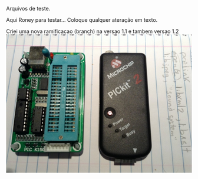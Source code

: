 Arquivos de teste.

Aqui Roney para testar... Coloque qualquer ateração em texto.

Criei uma nova ramificacao (branch) na versao 1.1 e tambem versao 1.2
<img src="img11.jpg">
